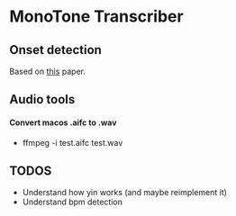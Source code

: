 # MonoTone Transcriber

## Onset detection

Based on [this](https://www.eecs.qmul.ac.uk/~simond/pub/2006/dafx.pdf) paper.

## Audio tools

#### Convert macos .aifc to .wav

- ffmpeg -i test.aifc test.wav

## TODOS

- Understand how yin works (and maybe reimplement it)
- Understand bpm detection

